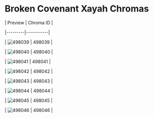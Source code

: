 # Broken Covenant Xayah Chromas


| Preview | Chroma ID |

|---------|-----------|

| ![498039](https://raw.communitydragon.org/latest/plugins/rcp-be-lol-game-data/global/default/v1/champion-chroma-images/498/498039.png) | 498039 |

| ![498040](https://raw.communitydragon.org/latest/plugins/rcp-be-lol-game-data/global/default/v1/champion-chroma-images/498/498040.png) | 498040 |

| ![498041](https://raw.communitydragon.org/latest/plugins/rcp-be-lol-game-data/global/default/v1/champion-chroma-images/498/498041.png) | 498041 |

| ![498042](https://raw.communitydragon.org/latest/plugins/rcp-be-lol-game-data/global/default/v1/champion-chroma-images/498/498042.png) | 498042 |

| ![498043](https://raw.communitydragon.org/latest/plugins/rcp-be-lol-game-data/global/default/v1/champion-chroma-images/498/498043.png) | 498043 |

| ![498044](https://raw.communitydragon.org/latest/plugins/rcp-be-lol-game-data/global/default/v1/champion-chroma-images/498/498044.png) | 498044 |

| ![498045](https://raw.communitydragon.org/latest/plugins/rcp-be-lol-game-data/global/default/v1/champion-chroma-images/498/498045.png) | 498045 |

| ![498046](https://raw.communitydragon.org/latest/plugins/rcp-be-lol-game-data/global/default/v1/champion-chroma-images/498/498046.png) | 498046 |